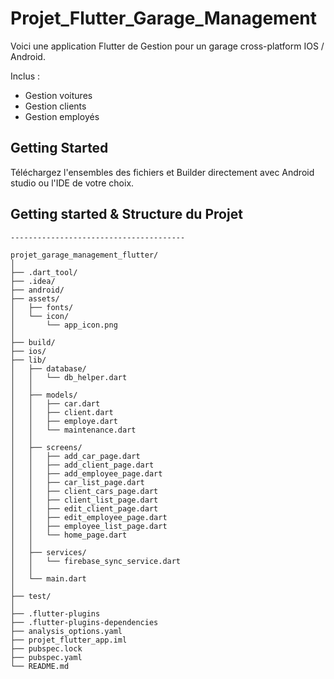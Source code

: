 # Projet_Flutter_Garage_Management

Voici une application Flutter de Gestion pour un garage cross-platform IOS / Android.

Inclus : 

- Gestion voitures
- Gestion clients
- Gestion employés

## Getting Started

Téléchargez l'ensembles des fichiers et Builder directement avec Android studio ou l'IDE de votre choix.

## Getting started & Structure du Projet

```shell
---------------------------------------

projet_garage_management_flutter/
│
├── .dart_tool/
├── .idea/
├── android/
├── assets/
│   ├── fonts/
│   └── icon/
│       └── app_icon.png
│
├── build/
├── ios/
├── lib/
│   ├── database/
│   │   └── db_helper.dart
│   │
│   ├── models/
│   │   ├── car.dart
│   │   ├── client.dart
│   │   ├── employe.dart
│   │   └── maintenance.dart
│   │
│   ├── screens/
│   │   ├── add_car_page.dart
│   │   ├── add_client_page.dart
│   │   ├── add_employee_page.dart
│   │   ├── car_list_page.dart
│   │   ├── client_cars_page.dart
│   │   ├── client_list_page.dart
│   │   ├── edit_client_page.dart
│   │   ├── edit_employee_page.dart
│   │   ├── employee_list_page.dart
│   │   └── home_page.dart
│   │
│   ├── services/
│   │   └── firebase_sync_service.dart
│   │
│   └── main.dart
│
├── test/
│
├── .flutter-plugins
├── .flutter-plugins-dependencies
├── analysis_options.yaml
├── projet_flutter_app.iml
├── pubspec.lock
├── pubspec.yaml
└── README.md
